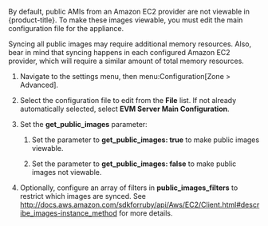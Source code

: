 By default, public AMIs from an Amazon EC2 provider are not viewable in
{product-title}. To make these images viewable, you must edit the main
configuration file for the appliance.

<div class="note">

Syncing all public images may require additional memory resources. Also,
bear in mind that syncing happens in each configured Amazon EC2
provider, which will require a similar amount of total memory resources.

</div>

1.  Navigate to the settings menu, then menu:Configuration\[Zone \>
    Advanced\].

2.  Select the configuration file to edit from the **File** list. If not
    already automatically selected, select **EVM Server Main
    Configuration**.

3.  Set the **get\_public\_images** parameter:
    
    1.  Set the parameter to **get\_public\_images: true** to make
        public images viewable.
    
    2.  Set the parameter to **get\_public\_images: false** to make
        public images not viewable.

4.  Optionally, configure an array of filters in
    **public\_images\_filters** to restrict which images are synced. See
    <http://docs.aws.amazon.com/sdkforruby/api/Aws/EC2/Client.html#describe_images-instance_method>
    for more details.
